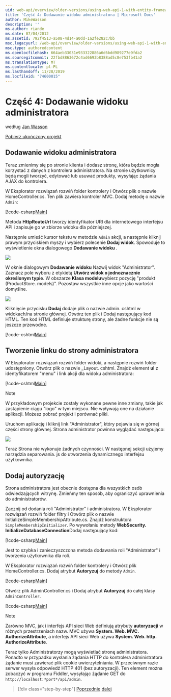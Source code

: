 ```yaml
---
uid: web-api/overview/older-versions/using-web-api-1-with-entity-framework-5/using-web-api-with-entity-framework-part-4
title: 'Część 4: Dodawanie widoku administratora | Microsoft Docs'
author: MikeWasson
description: ''
ms.author: riande
ms.date: 07/04/2012
ms.assetid: 792f4513-a508-4d14-a0dd-1a2fe282c7bb
msc.legacyurl: /web-api/overview/older-versions/using-web-api-1-with-entity-framework-5/using-web-api-with-entity-framework-part-4
msc.type: authoredcontent
ms.openlocfilehash: 664aeb33031e933322886a6d6bdd989277e9fda2
ms.sourcegitcommit: 22fbd8863672c4ad6693b8388ad5c8e753fb41a2
ms.translationtype: MT
ms.contentlocale: pl-PL
ms.lasthandoff: 11/28/2019
ms.locfileid: "74600015"
---
```

# <a name="part-4-adding-an-admin-view"></a>Część 4: Dodawanie widoku administratora

według [Jan Wasson](https://github.com/MikeWasson)

[Pobierz ukończony projekt](https://code.msdn.microsoft.com/ASP-NET-Web-API-with-afa30545)

## <a name="add-an-admin-view"></a>Dodawanie widoku administratora

Teraz zmienimy się po stronie klienta i dodasz stronę, która będzie mogła korzystać z danych z kontrolera administratora. Na stronie użytkownicy będą mogli tworzyć, edytować lub usuwać produkty, wysyłając żądania AJAX do kontrolera.

W Eksplorator rozwiązań rozwiń folder kontrolery i Otwórz plik o nazwie HomeController.cs. Ten plik zawiera kontroler MVC. Dodaj metodę o nazwie `Admin`:

[!code-csharp[Main](using-web-api-with-entity-framework-part-4/samples/sample1.cs)]

Metoda **HttpRouteUrl** tworzy identyfikator URI dla internetowego interfejsu API i zapisuje go w zbiorze widoku dla późniejszej.

Następnie umieść kursor tekstu w metodzie `Admin` akcji, a następnie kliknij prawym przyciskiem myszy i wybierz polecenie **Dodaj widok**. Spowoduje to wyświetlenie okna dialogowego **Dodawanie widoku** .

![](using-web-api-with-entity-framework-part-4/_static/image1.png)

W oknie dialogowym **Dodawanie widoku** Nazwij widok "Administrator". Zaznacz pole wyboru z etykietą **Utwórz widok o jednoznacznie określonym typie**. W obszarze **Klasa modelu**wybierz pozycję "produkt (ProductStore. models)". Pozostaw wszystkie inne opcje jako wartości domyślne.

![](using-web-api-with-entity-framework-part-4/_static/image2.png)

Kliknięcie przycisku **Dodaj** dodaje plik o nazwie admin. cshtml w widokach/na stronie głównej. Otwórz ten plik i Dodaj następujący kod HTML. Ten kod HTML definiuje strukturę strony, ale żadne funkcje nie są jeszcze przewodne.

[!code-cshtml[Main](using-web-api-with-entity-framework-part-4/samples/sample2.cshtml)]

## <a name="create-a-link-to-the-admin-page"></a>Tworzenie linku do strony administratora

W Eksplorator rozwiązań rozwiń folder widoki, a następnie rozwiń folder udostępniony. Otwórz plik o nazwie \_Layout. cshtml. Znajdź element **ul** z identyfikatorem "menu" i link akcji dla widoku administratora:

[!code-cshtml[Main](using-web-api-with-entity-framework-part-4/samples/sample3.cshtml)]

> [!NOTE]
> W przykładowym projekcie zostały wykonane pewne inne zmiany, takie jak zastąpienie ciągu "logo" w tym miejscu. Nie wpływają one na działanie aplikacji. Możesz pobrać projekt i porównać pliki.

Uruchom aplikację i kliknij link "Administrator", który pojawia się w górnej części strony głównej. Strona administrator powinna wyglądać następująco:

![](using-web-api-with-entity-framework-part-4/_static/image3.png)

Teraz Strona nie wykonuje żadnych czynności. W następnej sekcji użyjemy narzędzia separowania. js do utworzenia dynamicznego interfejsu użytkownika.

## <a name="add-authorization"></a>Dodaj autoryzację

Strona administratora jest obecnie dostępna dla wszystkich osób odwiedzających witrynę. Zmieńmy ten sposób, aby ograniczyć uprawnienia do administratorów.

Zacznij od dodania roli "Administrator" i administratora. W Eksplorator rozwiązań rozwiń folder filtry i Otwórz plik o nazwie InitializeSimpleMembershipAttribute.cs. Znajdź konstruktora `SimpleMembershipInitializer`. Po wywołaniu metody **WebSecurity. InitializeDatabaseConnection**Dodaj następujący kod:

[!code-csharp[Main](using-web-api-with-entity-framework-part-4/samples/sample4.cs)]

Jest to szybka i zanieczyszczona metoda dodawania roli "Administrator" i tworzenia użytkownika dla roli.

W Eksplorator rozwiązań rozwiń folder kontrolery i Otwórz plik HomeController.cs. Dodaj atrybut **Autoryzuj** do metody `Admin`.

[!code-csharp[Main](using-web-api-with-entity-framework-part-4/samples/sample5.cs)]

Otwórz plik AdminController.cs i Dodaj atrybut **Autoryzuj** do całej klasy `AdminController`.

[!code-csharp[Main](using-web-api-with-entity-framework-part-4/samples/sample6.cs)]

> [!NOTE]
> Zarówno MVC, jak i interfejs API sieci Web definiują atrybuty **autoryzacji** w różnych przestrzeniach nazw. MVC używa **System. Web. MVC. AuthorizeAttribute**, a interfejs API sieci Web używa **System. Web. http. AuthorizeAttribute**.

Teraz tylko Administratorzy mogą wyświetlać stronę administratora. Ponadto w przypadku wysłania żądania HTTP do kontrolera administratora żądanie musi zawierać plik cookie uwierzytelniania. W przeciwnym razie serwer wysyła odpowiedź HTTP 401 (bez autoryzacji). Ten element można zobaczyć w programu Fiddler, wysyłając żądanie GET do `http://localhost:*port*/api/admin`.

> [!div class="step-by-step"]
> [Poprzednie](using-web-api-with-entity-framework-part-3.md)
> [dalej](using-web-api-with-entity-framework-part-5.md)
